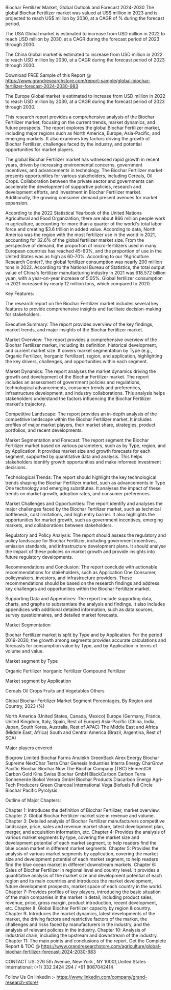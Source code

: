 Biochar Fertilizer Market, Global Outlook and Forecast 2024-2030
The global Biochar Fertilizer market was valued at US$ million in 2023 and is projected to reach US$ million by 2030, at a CAGR of % during the forecast period.

The USA Global market is estimated to increase from USD million in 2022 to reach USD million by 2030, at a CAGR during the forecast period of 2023 through 2030.

The China Global market is estimated to increase from USD million in 2022 to reach USD million by 2030, at a CAGR during the forecast period of 2023 through 2030.

Download FREE Sample of this Report @ https://www.grandresearchstore.com/report-sample/global-biochar-fertilizer-forecast-2024-2030-983

The Europe Global market is estimated to increase from USD million in 2022 to reach USD million by 2030, at a CAGR during the forecast period of 2023 through 2030.

This research report provides a comprehensive analysis of the Biochar Fertilizer market, focusing on the current trends, market dynamics, and future prospects. The report explores the global Biochar Fertilizer market, including major regions such as North America, Europe, Asia-Pacific, and emerging markets. It also examines key factors driving the growth of Biochar Fertilizer, challenges faced by the industry, and potential opportunities for market players.

The global Biochar Fertilizer market has witnessed rapid growth in recent years, driven by increasing environmental concerns, government incentives, and advancements in technology. The Biochar Fertilizer market presents opportunities for various stakeholders, including Cereals, Oil Crops. Collaboration between the private sector and governments can accelerate the development of supportive policies, research and development efforts, and investment in Biochar Fertilizer market. Additionally, the growing consumer demand present avenues for market expansion.

According to the 2022 Statistical Yearbook of the United Nations Agricultural and Food Organization, there are about 866 million people work in agriculture, accounting for more than a quarter of the world's total labor force and creating $3.6 trillion in added value. According to data, North America was the region with the most fertilizer use in the world in 2021, accounting for 32.6% of the global fertilizer market size. From the perspective of demand, the proportion of micro-fertilizers used in many European countries has reached 45-60%, and the proportion of use in the United States was as high as 60-70%. According to our ?Agriculture Research Center?, the global fertilizer consumption was nearly 200 million tons in 2022. According to the National Bureau of Statistics, the total output value of China's fertilizer manufacturing industry in 2021 was 618.572 billion yuan, with a year-on-year increase of 5.05%. Global fertilizer consumption in 2021 increased by nearly 12 million tons, which compared to 2020.

Key Features:

The research report on the Biochar Fertilizer market includes several key features to provide comprehensive insights and facilitate decision-making for stakeholders.

Executive Summary: The report provides overview of the key findings, market trends, and major insights of the Biochar Fertilizer market.

Market Overview: The report provides a comprehensive overview of the Biochar Fertilizer market, including its definition, historical development, and current market size. It covers market segmentation by Type (e.g., Organic Fertilizer, Inorganic Fertilizer), region, and application, highlighting the key drivers, challenges, and opportunities within each segment.

Market Dynamics: The report analyses the market dynamics driving the growth and development of the Biochar Fertilizer market. The report includes an assessment of government policies and regulations, technological advancements, consumer trends and preferences, infrastructure development, and industry collaborations. This analysis helps stakeholders understand the factors influencing the Biochar Fertilizer market's trajectory.

Competitive Landscape: The report provides an in-depth analysis of the competitive landscape within the Biochar Fertilizer market. It includes profiles of major market players, their market share, strategies, product portfolios, and recent developments.

Market Segmentation and Forecast: The report segment the Biochar Fertilizer market based on various parameters, such as by Type, region, and by Application. It provides market size and growth forecasts for each segment, supported by quantitative data and analysis. This helps stakeholders identify growth opportunities and make informed investment decisions.

Technological Trends: The report should highlight the key technological trends shaping the Biochar Fertilizer market, such as advancements in Type One technology and emerging substitutes. It analyses the impact of these trends on market growth, adoption rates, and consumer preferences.

Market Challenges and Opportunities: The report identify and analyses the major challenges faced by the Biochar Fertilizer market, such as technical bottleneck, cost limitations, and high entry barrier. It also highlights the opportunities for market growth, such as government incentives, emerging markets, and collaborations between stakeholders.

Regulatory and Policy Analysis: The report should assess the regulatory and policy landscape for Biochar Fertilizer, including government incentives, emission standards, and infrastructure development plans. It should analyse the impact of these policies on market growth and provide insights into future regulatory developments.

Recommendations and Conclusion: The report conclude with actionable recommendations for stakeholders, such as Application One Consumer, policymakers, investors, and infrastructure providers. These recommendations should be based on the research findings and address key challenges and opportunities within the Biochar Fertilizer market.

Supporting Data and Appendices: The report include supporting data, charts, and graphs to substantiate the analysis and findings. It also includes appendices with additional detailed information, such as data sources, survey questionnaires, and detailed market forecasts.

Market Segmentation

Biochar Fertilizer market is split by Type and by Application. For the period 2019-2030, the growth among segments provides accurate calculations and forecasts for consumption value by Type, and by Application in terms of volume and value.

Market segment by Type

Organic Fertilizer
Inorganic Fertilizer
Compound Fertilizer

Market segment by Application

Cereals
Oil Crops
Fruits and Vegetables
Others

Global Biochar Fertilizer Market Segment Percentages, By Region and Country, 2023 (%)

North America (United States, Canada, Mexico)
Europe (Germany, France, United Kingdom, Italy, Spain, Rest of Europe)
Asia-Pacific (China, India, Japan, South Korea, Australia, Rest of APAC)
The Middle East and Africa (Middle East, Africa)
South and Central America (Brazil, Argentina, Rest of SCA)

Major players covered

Biogrow Limited
Biochar Farms
Anulekh
GreenBack
Airex Energy
Biochar Supreme
NextChar
Terra Char
Genesis Industries
Interra Energy
CharGrow
Pacific Biochar
Biochar Now
The Biochar Company (TBC)
ElementC6
Carbon Gold
Kina
Swiss Biochar GmbH
BlackCarbon
Carbon Terra
Sonnenerde
Biokol
Verora GmbH
Biochar Products
Diacarbon Energy
Agri-Tech Producers
Green Charcoal International
Vega Biofuels
Full Circle Biochar
Pacific Pyrolysis

Outline of Major Chapters:

Chapter 1: Introduces the definition of Biochar Fertilizer, market overview.
Chapter 2: Global Biochar Fertilizer market size in revenue and volume.
Chapter 3: Detailed analysis of Biochar Fertilizer manufacturers competitive landscape, price, sales and revenue market share, latest development plan, merger, and acquisition information, etc.
Chapter 4: Provides the analysis of various market segments by type, covering the market size and development potential of each market segment, to help readers find the blue ocean market in different market segments.
Chapter 5: Provides the analysis of various market segments by application, covering the market size and development potential of each market segment, to help readers find the blue ocean market in different downstream markets.
Chapter 6: Sales of Biochar Fertilizer in regional level and country level. It provides a quantitative analysis of the market size and development potential of each region and its main countries and introduces the market development, future development prospects, market space of each country in the world.
Chapter 7: Provides profiles of key players, introducing the basic situation of the main companies in the market in detail, including product sales, revenue, price, gross margin, product introduction, recent development, etc.
Chapter 8: Global Biochar Fertilizer capacity by region & country.
Chapter 9: Introduces the market dynamics, latest developments of the market, the driving factors and restrictive factors of the market, the challenges and risks faced by manufacturers in the industry, and the analysis of relevant policies in the industry.
Chapter 10: Analysis of industrial chain, including the upstream and downstream of the industry.
Chapter 11: The main points and conclusions of the report.
Get the Complete Report & TOC @ https://www.grandresearchstore.com/agriculture/global-biochar-fertilizer-forecast-2024-2030-983

CONTACT US:
276 5th Avenue, New York , NY 10001,United States
International: (+1) 332 2424 294 / +91 8087042414

Follow Us On linkedin :- https://www.linkedin.com/company/grand-research-store/
